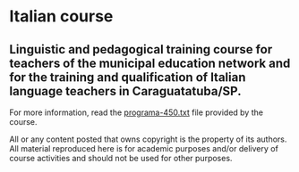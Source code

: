 # Italian course

## Linguistic and pedagogical training course for teachers of the municipal education network and for the training and qualification of Italian language teachers in Caraguatatuba/SP.

For more information, read the [programa-450.txt](docs/programa-450.txt) file provided by the course.


All or any content posted that owns copyright is the property of its authors. All material reproduced here is for academic purposes and/or delivery of course activities and should not be used for other purposes.